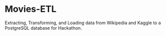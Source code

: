# Movies-ETL
Extracting, Transforming, and Loading data from Wikipedia and Kaggle to a PostgreSQL database for Hackathon.
